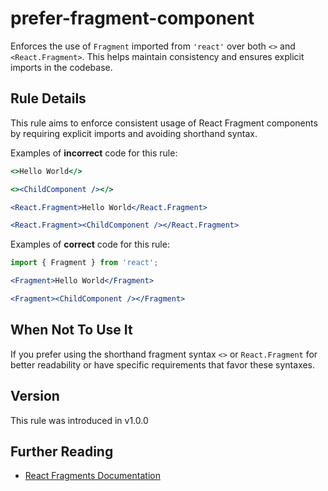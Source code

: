 # prefer-fragment-component

Enforces the use of `Fragment` imported from `'react'` over both `<>` and `<React.Fragment>`. This helps maintain consistency and ensures explicit imports in the codebase.

## Rule Details

This rule aims to enforce consistent usage of React Fragment components by requiring explicit imports and avoiding shorthand syntax.

Examples of **incorrect** code for this rule:

```jsx
<>Hello World</>

<><ChildComponent /></>

<React.Fragment>Hello World</React.Fragment>

<React.Fragment><ChildComponent /></React.Fragment>
```

Examples of **correct** code for this rule:

```jsx
import { Fragment } from 'react';

<Fragment>Hello World</Fragment>

<Fragment><ChildComponent /></Fragment>
```

## When Not To Use It

If you prefer using the shorthand fragment syntax `<>` or `React.Fragment` for better readability or have specific requirements that favor these syntaxes.

## Version

This rule was introduced in v1.0.0

## Further Reading

- [React Fragments Documentation](https://reactjs.org/docs/fragments.html)
